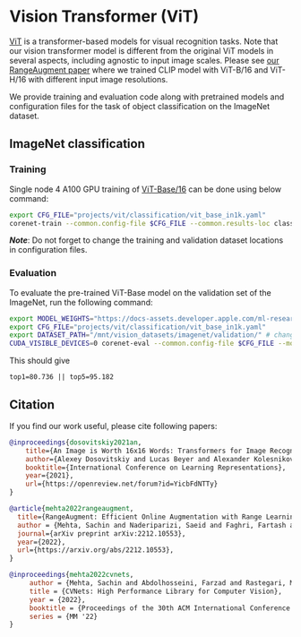# Vision Transformer (ViT)

[ViT](https://arxiv.org/abs/2010.11929) is a transformer-based models for visual recognition tasks. Note that our vision 
transformer model is different from the original ViT models in several aspects, including agnostic to input image scales. 
Please see [our RangeAugment paper](https://arxiv.org/abs/2212.10553) where we trained CLIP model with 
ViT-B/16 and ViT-H/16 with different input image resolutions.

We provide training and evaluation code along with pretrained models and configuration files for the task of object classification on the ImageNet dataset.

## ImageNet classification

### Training
Single node 4 A100 GPU training of [ViT-Base/16](./classification/vit_base.yaml) can be done using below command:

```bash 
export CFG_FILE="projects/vit/classification/vit_base_in1k.yaml"
corenet-train --common.config-file $CFG_FILE --common.results-loc classification_results
```

***Note***: Do not forget to change the training and validation dataset locations in configuration files.

### Evaluation

To evaluate the pre-trained ViT-Base model on the validation set of the ImageNet, run the following command:

```bash
export MODEL_WEIGHTS="https://docs-assets.developer.apple.com/ml-research/models/corenet/v0.1.0/vit/imagenet-1k/vit_base.pt"
export CFG_FILE="projects/vit/classification/vit_base_in1k.yaml"
export DATASET_PATH="/mnt/vision_datasets/imagenet/validation/" # change to the ImageNet validation path
CUDA_VISIBLE_DEVICES=0 corenet-eval --common.config-file $CFG_FILE --model.classification.pretrained $MODEL_WEIGHTS --common.override-kwargs dataset.root_val=$DATASET_PATH
```

This should give
```
top1=80.736 || top5=95.182
```

## Citation

If you find our work useful, please cite following papers:

```BibTex
@inproceedings{dosovitskiy2021an,
    title={An Image is Worth 16x16 Words: Transformers for Image Recognition at Scale},
    author={Alexey Dosovitskiy and Lucas Beyer and Alexander Kolesnikov and Dirk Weissenborn and Xiaohua Zhai and Thomas Unterthiner and Mostafa Dehghani and Matthias Minderer and Georg Heigold and Sylvain Gelly and Jakob Uszkoreit and Neil Houlsby},
    booktitle={International Conference on Learning Representations},
    year={2021},
    url={https://openreview.net/forum?id=YicbFdNTTy}
}

@article{mehta2022rangeaugment,
  title={RangeAugment: Efficient Online Augmentation with Range Learning},
  author = {Mehta, Sachin and Naderiparizi, Saeid and Faghri, Fartash and Horton, Maxwell and Chen, Lailin and Farhadi, Ali and Tuzel, Oncel and Rastegari, Mohammad},
  journal={arXiv preprint arXiv:2212.10553},
  year={2022},
  url={https://arxiv.org/abs/2212.10553},
}

@inproceedings{mehta2022cvnets, 
     author = {Mehta, Sachin and Abdolhosseini, Farzad and Rastegari, Mohammad}, 
     title = {CVNets: High Performance Library for Computer Vision}, 
     year = {2022}, 
     booktitle = {Proceedings of the 30th ACM International Conference on Multimedia}, 
     series = {MM '22} 
}
```
